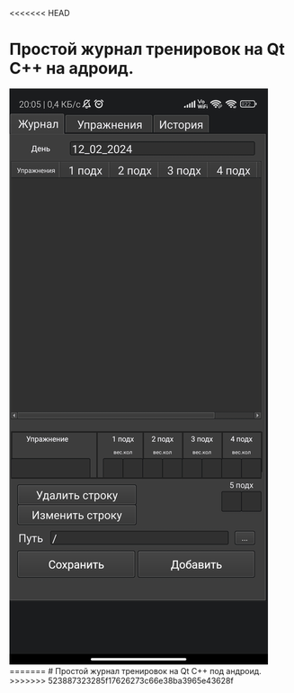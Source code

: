 <<<<<<< HEAD
# Простой журнал тренировок на Qt C++ на адроид.
<img src="primer.jpg" alt="пример">
=======
# Простой журнал тренировок на Qt C++ под  андроид.
>>>>>>> 523887323285f17626273c66e38ba3965e43628f
